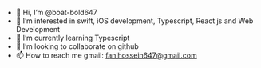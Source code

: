- 👋 Hi, I’m @boat-bold647
- 👀 I’m interested in swift, iOS development, Typescript, React js and Web Development
- 🌱 I’m currently learning Typescript
- 💞️ I’m looking to collaborate on github
- 📫 How to reach me gmail: fanihossein647@gmail.com 

<!---
boat-bold647/boat-bold647 is a ✨ special ✨ repository because its `README.md` (this file) appears on your GitHub profile.
You can click the Preview link to take a look at your changes.
--->
